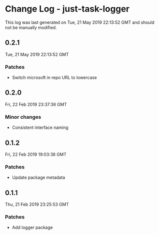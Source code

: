 # Change Log - just-task-logger

This log was last generated on Tue, 21 May 2019 22:13:52 GMT and should not be manually modified.

## 0.2.1
Tue, 21 May 2019 22:13:52 GMT

### Patches

- Switch microsoft in repo URL to lowercase

## 0.2.0
Fri, 22 Feb 2019 23:37:36 GMT

### Minor changes

- Consistent interface naming

## 0.1.2
Fri, 22 Feb 2019 19:03:38 GMT

### Patches

- Update package metadata

## 0.1.1
Thu, 21 Feb 2019 23:25:53 GMT

### Patches

- Add logger package

